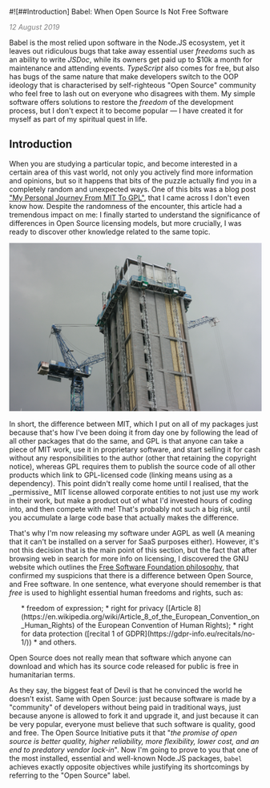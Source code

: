 #![##Introduction] Babel: When Open Source Is Not Free Software

<span style="color:grey;">_12 August 2019_</span>

<tldr>Babel is the most relied upon software in the Node.JS ecosystem, yet it leaves out ridiculous bugs that take away essential user *freedoms* such as an ability to write _JSDoc_, while its owners get paid up to $10k a month for maintenance and attending events. _TypeScript_ also comes for free, but also has bugs of the same nature that make developers switch to the OOP ideology that is characterised by self-righteous "Open Source" community who feel free to lash out on everyone who disagrees with them. My simple software offers solutions to restore the *freedom* of the development process, but I don't expect it to become popular &mdash; I have created it for myself as part of my spiritual quest in life.</tldr>

## Introduction

When you are studying a particular topic, and become interested in a certain area of this vast world, not only you actively find more information and opinions, but so it happens that bits of the puzzle actually find you in a completely random and unexpected ways. One of this bits was a blog post ["My Personal Journey From MIT To GPL"](https://drewdevault.com/2019/06/13/My-journey-from-MIT-to-GPL.html), that I came across I don't even know how. Despite the randomness of the encounter, this article had a tremendous impact on me: I finally started to understand the significance of differences in Open Source licensing models, but more crucially, I was ready to discover other knowledge related to the same topic.

<p mb-0>
  <img img-fluid webp="photo" src="./img/IMG-9090.JPG" alt="A tower building under construction in London." />
</p>

<bandcamp-babylon />

<!-- <iframe style="border: 0; width: 100%; height: 42px;" src="https://bandcamp.com/EmbeddedPlayer/track=2501984252/size=small/bgcol=ffffff/linkcol=2ebd35/transparent=true/" seamless><a href="http://ruffdiamondmusic.bandcamp.com/track/babylon-shall-fall-lola-ft-william-spring">Babylon shall fall - Lola Ft William Spring by Roll &amp; Record</a></iframe> -->

<p mt-3>In short, the difference between MIT, which I put on all of my packages just because that's how I've been doing it from day one by following the lead of all other packages that do the same, and GPL is that anyone can take a piece of MIT work, use it in proprietary software, and start selling it for cash without any responsibilities to the author (other that retaining the copyright notice), whereas GPL requires them to publish the source code of all other products which link to GPL-licensed code (linking means using as a dependency). This point didn't really come home until I realised, that the _permissive_ MIT license allowed corporate entities to not just use my work in their work, but make a product out of what I'd invested hours of coding into, and then compete with me! That's probably not such a big risk, until you accumulate a large code base that actually makes the difference.</p>

That's why I'm now releasing my software under AGPL as well (A meaning that it can't be installed on a server for SaaS purposes either). However, it's not this decision that is the main point of this section, but the fact that after browsing web in search for more info on licensing, I discovered the GNU website which outlines the [Free Software Foundation philosophy](https://www.gnu.org/philosophy/open-source-misses-the-point.html), that confirmed my suspicions that there is a difference between Open Source, and Free software. In one sentence, what everyone should remember is that *free* is used to highlight essential human freedoms and rights, such as:

<ul>
  * freedom of expression;
  * right for privacy ([Article 8](https://en.wikipedia.org/wiki/Article_8_of_the_European_Convention_on_Human_Rights) of the European Convention of Human Rights);
  * right for data protection ([recital 1 of GDPR](https://gdpr-info.eu/recitals/no-1/))
  * and others.
</ul>

Open Source does not really mean that software which anyone can download and which has its source code released for public is free in humanitarian terms.

As they say, the biggest feat of Devil is that he convinced the world he doesn't exist. Same with Open Source: just because software is made by a "community" of developers without being paid in traditional ways, just because anyone is allowed to fork it and upgrade it, and just because it can be very popular, everyone must believe that such software is quality, good and free. The Open Source Initiative puts it that "_the promise of open source is better quality, higher reliability, more flexibility, lower cost, and an end to predatory vendor lock-in_". Now I'm going to prove to you that one of the most installed, essential and well-known Node.JS packages, `babel` achieves exactly opposite objectives while justifying its shortcomings by referring to the "Open Source" label.

<section-break />